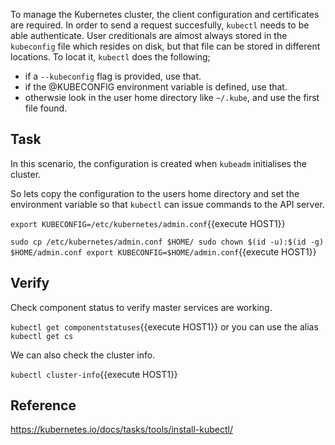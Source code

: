 To manage the Kubernetes cluster, the client configuration and certificates are required. In order to send a request succesfully, `kubectl` needs to be able authenticate. User creditionals are almost always stored in the `kubeconfig` file which resides on disk, but that file can be stored in different locations. To locat it, `kubectl` does the following;

- if a `--kubeconfig` flag is provided, use that.
- if the @KUBECONFIG environment variable is defined, use that.
- otherwsie look in the user home directory like `~/.kube`, and use the first file found.

## Task

In this scenario, the configuration is created when `kubeadm` initialises the cluster.

So lets copy the configuration to the users home directory and set the environment variable so that `kubectl` can issue commands to the API server.

`export KUBECONFIG=/etc/kubernetes/admin.conf`{{execute HOST1}}

`sudo cp /etc/kubernetes/admin.conf $HOME/
sudo chown $(id -u):$(id -g) $HOME/admin.conf
export KUBECONFIG=$HOME/admin.conf`{{execute HOST1}}

## Verify

Check component status to verify master services are working.

`kubectl get componentstatuses`{{execute HOST1}} or you can use the alias `kubectl get cs`

We can also check the cluster info.

`kubectl cluster-info`{{execute HOST1}}

## Reference

https://kubernetes.io/docs/tasks/tools/install-kubectl/
